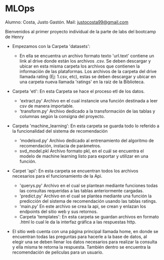 # MLOps
Alumno: Costa, Justo Gastón.
Mail: justocosta99@gmail.com

Bienvenidos al primer proyecto individual de la parte de labs del bootcamp de Henry

- Empezamos con la Carpeta 'datasets':
  - En ella se encuentra un archivo formato texto 'url.text' contiene un link al drive donde están los archivos .csv. 
    Se deben descargar y ubicar en esta misma carpeta los archivos que contienen la información de las plataformas. 
    Los archivos de la carpeta del drive llamada rating (Ej: 1.csv, etc), estas se deben descargar y ubicar en una carpeta nueva llamada 'ratings' en la raiz de la Biblioteca.
    
- Carpeta 'etl':
  En esta Carpeta se hace el proceso etl de los datos.
  - 'extract.py' Archivo en el cual instancie una función destinada a leer csv de manera importable.
  - 'transform.py' Archivo dedicado a la transformación de las tablas y columnas según la consigna del proyecto.

- Carpeta 'machine_learning':
  En esta carpeta se guarda todo lo referido a la funcionalidad del sistema de recomendación
  - 'modelsvd.py' Archivo dedicado al entrenamiento del algoritmo de recomendación, instacia de parámetros.
  - svd_model.pkl Archivo formato pkl, en el cuál se encuentra el modelo de machine learning listo para exportar y utilizar en una función.

- Carpet 'api':
  En esta carpeta se encuentran todos los archivos necesarios para el funcionamiento de la Api.
  - 'querys.py' Archivo en el cual se plantean mediante funciones todas las consultas requeridas a las tablas anteriormente cargadas.
  - 'predict.py' Archivo en el cual se plantea mediante una función la predicción del sistema de recomendación usando las tablas ratings.
  - 'main.py' En este archivo se crea la api, se crean y enlazan los endpoints del sitio web y sus retornos. 
  - Carpeta 'templates':
    En esta carpeta se guardan archivos en formato .html lo cual le da la interfaz gráfica a las respuestas http. 

- El sitio web cuenta con una página principal llamada home, en donde se encuentran todas las preguntas para hacerle a la base de datos, al elegir una
se deben llenar los datos necesarios para realizar la consulta y ella misma te retorna la respuesta. 
También dentro se encuentra la recomendación de peliculas para un usuario. 

